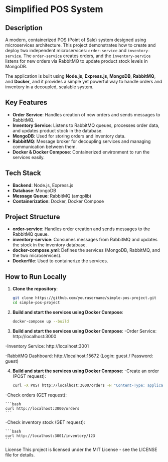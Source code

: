 # Simplified POS System

## Description

A modern, containerized POS (Point of Sale) system designed using microservices architecture. This project demonstrates how to create and deploy two independent microservices: `order-service` and `inventory-service`. The `order-service` creates orders, and the `inventory-service` listens for new orders via RabbitMQ to update product stock levels in MongoDB.

The application is built using **Node.js**, **Express.js**, **MongoDB**, **RabbitMQ**, and **Docker**, and it provides a simple yet powerful way to handle orders and inventory in a decoupled, scalable system.

## Key Features

- **Order Service**: Handles creation of new orders and sends messages to RabbitMQ.
- **Inventory Service**: Listens to RabbitMQ queues, processes order data, and updates product stock in the database.
- **MongoDB**: Used for storing orders and inventory data.
- **RabbitMQ**: Message broker for decoupling services and managing communication between them.
- **Docker & Docker Compose**: Containerized environment to run the services easily.

## Tech Stack

- **Backend**: Node.js, Express.js
- **Database**: MongoDB
- **Message Queue**: RabbitMQ (amqplib)
- **Containerization**: Docker, Docker Compose

## Project Structure

- **order-service**: Handles order creation and sends messages to the RabbitMQ queue.
- **inventory-service**: Consumes messages from RabbitMQ and updates the stock in the inventory database.
- **docker-compose.yml**: Defines the services (MongoDB, RabbitMQ, and the two microservices).
- **Dockerfile**: Used to containerize the services.

## How to Run Locally

1. **Clone the repository**:

   ```bash
   git clone https://github.com/yourusername/simple-pos-project.git
   cd simple-pos-project

   ```

2. **Build and start the services using Docker Compose**:

   ```bash
   docker-compose up --build
   ```

3. **Build and start the services using Docker Compose**:
   -Order Service: http://localhost:3000

-Inventory Service: http://localhost:3001

-RabbitMQ Dashboard: http://localhost:15672 (Login: guest / Password: guest)

4. **Build and start the services using Docker Compose**:
   -Create an order (POST request):
   ```bash
   curl -X POST http://localhost:3000/orders -H "Content-Type: application/json" -d '{"productId":"123", "quantity":2}'
   ```

-Check orders (GET request):

    ```bash
    curl http://localhost:3000/orders
    ```

-Check inventory stock (GET request):

    ```bash
    curl http://localhost:3001/inventory/123
    ```


License
This project is licensed under the MIT License - see the LICENSE file for details.
